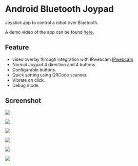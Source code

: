 # Android Bluetooth Joypad
Joystick app to control a robot over Bluetooth.

A demo video of the app can be found [here](https://drive.google.com/open?id=0B3lPRdhows9ATnFwX2w3UmVPc2M).

## Feature
  * video overlay through integration with IPwebcam [IPwebcam](https://play.google.com/store/apps/details?id=com.pas.webcam&hl=en)
  * Normal Joypad 4 direction and 4 buttons
  * Configurable buttons.
  * Quick setting using QRCode scanner.
  * Vibrate on click.
  * Debug mode.

## Screenshot


![](https://lh3.googleusercontent.com/-kpYW811eaoY/VlglO6OJSMI/AAAAAAAAWAE/6QcDTtACWkQ/vedioOverlay.png)

![](https://lh3.googleusercontent.com/-kpYW811eaoY/VlglO6OJSMI/AAAAAAAAWAE/6QcDTtACWkQ/s640-Ic42/DFG_2015-11-27-16-38-02.png)

![](https://lh3.googleusercontent.com/-a1jGQdI0nWk/VlglODy-uKI/AAAAAAAAV_8/Ckz4pwvxymg/s640-Ic42/DFG_2015-11-27-16-37-40.png)

![](https://lh3.googleusercontent.com/-Acq0tvgciiM/VlglM5BBXII/AAAAAAAAV_o/WZqdRvf2GhM/s640-Ic42/DFG_2015-11-27-16-37-12.png)

![](https://lh3.googleusercontent.com/-PIslt5amgPw/VlglNJ6i9bI/AAAAAAAAV_k/QCJZDyViLcM/s640-Ic42/DFG_2015-11-27-16-36-59.png)

![](https://lh3.googleusercontent.com/-Esx3dcqkTR8/VmenOPdVYQI/AAAAAAAAWFc/isgrwMfBQeA/s640-Ic42/DFG_2015-12-09-10-57-40.png)
